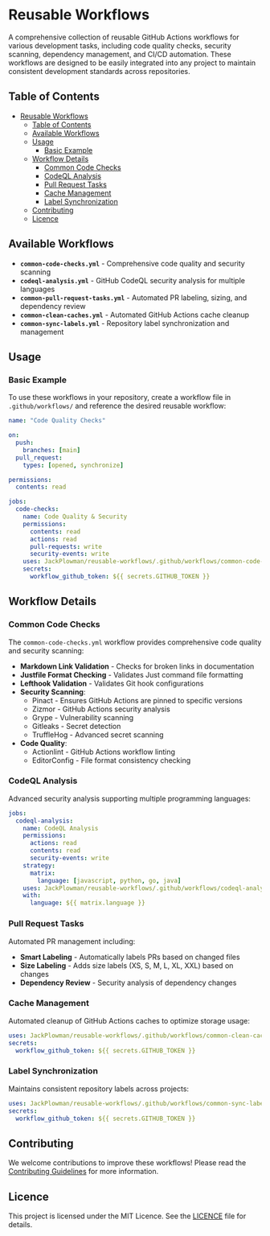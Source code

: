 # Reusable Workflows

A comprehensive collection of reusable GitHub Actions workflows for various development tasks, including code quality checks, security scanning, dependency management, and CI/CD automation. These workflows are designed to be easily integrated into any project to maintain consistent development standards across repositories.

## Table of Contents

- [Reusable Workflows](#reusable-workflows)
  - [Table of Contents](#table-of-contents)
  - [Available Workflows](#available-workflows)
  - [Usage](#usage)
    - [Basic Example](#basic-example)
  - [Workflow Details](#workflow-details)
    - [Common Code Checks](#common-code-checks)
    - [CodeQL Analysis](#codeql-analysis)
    - [Pull Request Tasks](#pull-request-tasks)
    - [Cache Management](#cache-management)
    - [Label Synchronization](#label-synchronization)
  - [Contributing](#contributing)
  - [Licence](#licence)

## Available Workflows

- **`common-code-checks.yml`** - Comprehensive code quality and security scanning
- **`codeql-analysis.yml`** - GitHub CodeQL security analysis for multiple languages
- **`common-pull-request-tasks.yml`** - Automated PR labeling, sizing, and dependency review
- **`common-clean-caches.yml`** - Automated GitHub Actions cache cleanup
- **`common-sync-labels.yml`** - Repository label synchronization and management

## Usage

### Basic Example

To use these workflows in your repository, create a workflow file in `.github/workflows/` and reference the desired reusable workflow:

```yaml
name: "Code Quality Checks"

on:
  push:
    branches: [main]
  pull_request:
    types: [opened, synchronize]

permissions:
  contents: read

jobs:
  code-checks:
    name: Code Quality & Security
    permissions:
      contents: read
      actions: read
      pull-requests: write
      security-events: write
    uses: JackPlowman/reusable-workflows/.github/workflows/common-code-checks.yml@main
    secrets:
      workflow_github_token: ${{ secrets.GITHUB_TOKEN }}
```

## Workflow Details

### Common Code Checks

The `common-code-checks.yml` workflow provides comprehensive code quality and security scanning:

- **Markdown Link Validation** - Checks for broken links in documentation
- **Justfile Format Checking** - Validates Just command file formatting
- **Lefthook Validation** - Validates Git hook configurations
- **Security Scanning**:
  - Pinact - Ensures GitHub Actions are pinned to specific versions
  - Zizmor - GitHub Actions security analysis
  - Grype - Vulnerability scanning
  - Gitleaks - Secret detection
  - TruffleHog - Advanced secret scanning
- **Code Quality**:
  - Actionlint - GitHub Actions workflow linting
  - EditorConfig - File format consistency checking

### CodeQL Analysis

Advanced security analysis supporting multiple programming languages:

```yaml
jobs:
  codeql-analysis:
    name: CodeQL Analysis
    permissions:
      actions: read
      contents: read
      security-events: write
    strategy:
      matrix:
        language: [javascript, python, go, java]
    uses: JackPlowman/reusable-workflows/.github/workflows/codeql-analysis.yml@main
    with:
      language: ${{ matrix.language }}
```

### Pull Request Tasks

Automated PR management including:

- **Smart Labeling** - Automatically labels PRs based on changed files
- **Size Labeling** - Adds size labels (XS, S, M, L, XL, XXL) based on changes
- **Dependency Review** - Security analysis of dependency changes

### Cache Management

Automated cleanup of GitHub Actions caches to optimize storage usage:

```yaml
uses: JackPlowman/reusable-workflows/.github/workflows/common-clean-caches.yml@main
secrets:
  workflow_github_token: ${{ secrets.GITHUB_TOKEN }}
```

### Label Synchronization

Maintains consistent repository labels across projects:

```yaml
uses: JackPlowman/reusable-workflows/.github/workflows/common-sync-labels.yml@main
secrets:
  workflow_github_token: ${{ secrets.GITHUB_TOKEN }}
```

## Contributing

We welcome contributions to improve these workflows! Please read the [Contributing Guidelines](docs/CONTRIBUTING.md) for more information.

## Licence

This project is licensed under the MIT Licence. See the [LICENCE](LICENCE) file for details.
